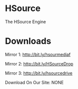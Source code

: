 # HSource
The HSource Engine

# Downloads
Mirror 1: http://bit.ly/hsourmediaf




Mirror 2: http://bit.ly/HSourceDrop




Mirror 3:  http://bit.ly/hsourcedrive




Download On Our Site: NONE
